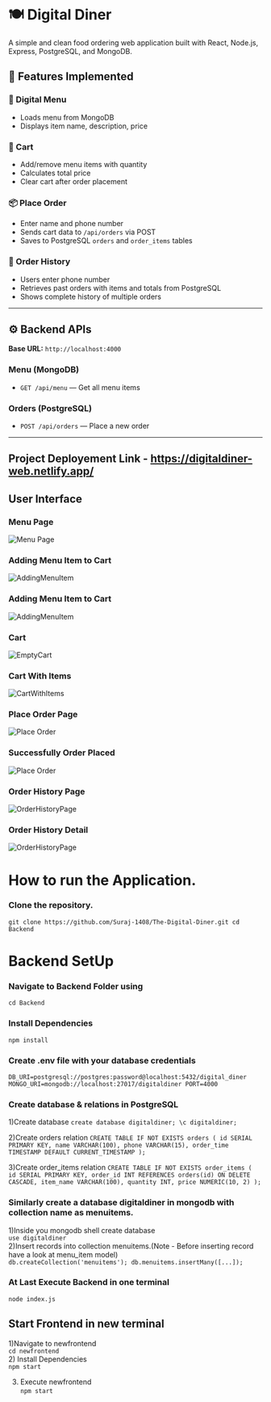 # 🍽️ Digital Diner

A simple and clean food ordering web application built with React, Node.js, Express, PostgreSQL, and MongoDB.


## 🚀 Features Implemented

### 🧾 Digital Menu
- Loads menu from MongoDB
- Displays item name, description, price

### 🛒 Cart
- Add/remove menu items with quantity
- Calculates total price
- Clear cart after order placement

### 📦 Place Order
- Enter name and phone number
- Sends cart data to `/api/orders` via POST
- Saves to PostgreSQL `orders` and `order_items` tables

### 📖 Order History
- Users enter phone number
- Retrieves past orders with items and totals from PostgreSQL
- Shows complete history of multiple orders

---

## ⚙️ Backend APIs

**Base URL:** `http://localhost:4000`

### **Menu (MongoDB)**
- `GET /api/menu` — Get all menu items

### **Orders (PostgreSQL)**
- `POST /api/orders` — Place a new order  


---

## Project Deployement Link - https://digitaldiner-web.netlify.app/ 

## User Interface

### Menu Page
![Menu Page](assets/MenuItemPage.png)

### Adding Menu Item to Cart
![AddingMenuItem](assets/AddingMenuItem.png)

### Adding Menu Item to Cart
![AddingMenuItem](assets/AddingMenuItem.png)

### Cart
![EmptyCart](assets/EmptyCart.png)

### Cart With Items
![CartWithItems](assets/CartWithItems.png)


### Place Order Page
![Place Order](assets/PlaceOrderPage.png)

### Successfully Order Placed
![Place Order](assets/SuccessfullOrderPlacing.png)


### Order History Page
![OrderHistoryPage](assets/OrderHistoryPage.png)

### Order History Detail
![OrderHistoryPage](assets/OrderHistoryDetails.png)


# How to run the Application.

### Clone the repository. 
`
git clone https://github.com/Suraj-1408/The-Digital-Diner.git
cd Backend
`

# Backend SetUp 
### Navigate to Backend Folder using  
` cd Backend `

### Install Dependencies  
` npm install `

### Create .env file with your database credentials  
` DB_URI=postgresql://postgres:password@localhost:5432/digital_diner
  MONGO_URI=mongodb://localhost:27017/digitaldiner
  PORT=4000
`

### Create database & relations in PostgreSQL 
1)Create database 
` create database digitaldiner;
\c digitaldiner;
`

2)Create orders relation 
`CREATE TABLE IF NOT EXISTS orders (
    id SERIAL PRIMARY KEY,
    name VARCHAR(100),
    phone VARCHAR(15),
    order_time TIMESTAMP DEFAULT CURRENT_TIMESTAMP
);
`

3)Create order_items relation 
`CREATE TABLE IF NOT EXISTS order_items (
    id SERIAL PRIMARY KEY,
    order_id INT REFERENCES orders(id) ON DELETE CASCADE,
    item_name VARCHAR(100),
    quantity INT,
    price NUMERIC(10, 2)
);
`

### Similarly create a database digitaldiner in mongodb with collection name as menuitems.  
1)Inside you mongodb shell create database      
` use digitaldiner 
`   
2)Insert records into collection menuitems.(Note - Before inserting record have a look at menu_item model)      
`
db.createCollection('menuitems');
db.menuitems.insertMany([...]);
`

### At Last Execute Backend in one terminal     
`
node index.js
`

## Start Frontend in new terminal   
1)Navigate to newfrontend    
` cd newfrontend
`  
2) Install Dependencies     
`
npm start
`  

3) Execute newfrontend    
`
  npm start
`
